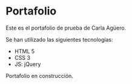 # Portafolio
Este es el portafolio de prueba de Carla Agüero.

Se han utilizado las siguientes tecnologías:
* HTML 5
* CSS 3
* JS: jQuery

Portafolio en construcción.

